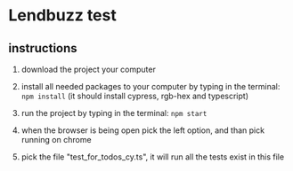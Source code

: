 # Lendbuzz test

## instructions
1. download the project your computer

2. install all needed packages to your computer by typing in the terminal:
    `npm install`
(it should install cypress, rgb-hex and typescript)
3. run the project by typing in the terminal: `npm start`
4. when the browser is being open pick the left option, and than pick running on chrome
5. pick the file "test_for_todos_cy.ts", it will run all the tests exist in this file